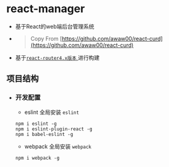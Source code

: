 
# react-manager

- 基于React的web端后台管理系统
- > Copy From [https://github.com/awaw00/react-curd](https://github.com/awaw00/react-curd)
- 基于[`react-router4.x版本` ](https://reacttraining.com/react-router/web/guides/philosophy)进行构建 

## 项目结构

- ### 开发配置
    - eslint 全局安装 `eslint`
    ```
    npm i eslint -g
    npm i eslint-plugin-react -g
    npm i babel-eslint -g
    ```
    - webpack 全局安装 `webpack`
    ```
    npm i webpack -g 
    ```